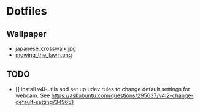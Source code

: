 # Dotfiles

## Wallpaper

- [japanese_crosswalk.jpg](https://www.reddit.com/r/wallpapers/comments/8j6b1q/japanese_crosswalk_by_arsenixc/?utm_source=share&utm_medium=web2x)
- [mowing_the_lawn.png](https://www.reddit.com/r/MinimalWallpaper/comments/b58qvf/oc_mowing_the_lawn/)

## TODO

- [] install v4l-utils and set up udev rules to change default settings for webcam. See https://askubuntu.com/questions/295637/v4l2-change-default-setting/349651
